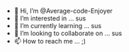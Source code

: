 - 👋 Hi, I’m @Average-code-Enjoyer
- 👀 I’m interested in ... sus
- 🌱 I’m currently learning ... sus
- 💞️ I’m looking to collaborate on ... sus
- 📫 How to reach me ... ;)

<!---
Average-code-Enjoyer/Average-code-Enjoyer is a ✨ special ✨ repository because its `README.md` (this file) appears on your GitHub profile.
You can click the Preview link to take a look at your changes.
--->
